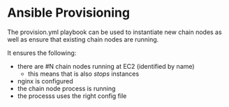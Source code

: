 # Ansible Provisioning

The provision.yml playbook can be used to instantiate new chain nodes as well as ensure that existing chain nodes are running.

It ensures the following:
 * there are #N chain nodes running at EC2 (identified by name)
   * this means that is also _stops_ instances
 * nginx is configured
 * the chain node process is running
 * the processs uses the right config file
